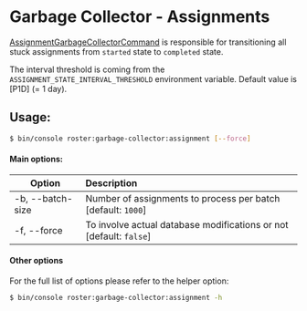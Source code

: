 # Garbage Collector - Assignments

[AssignmentGarbageCollectorCommand](../../src/Command/GarbageCollector/AssignmentGarbageCollectorCommand.php) is responsible for transitioning all stuck assignments from `started` state to `completed` state.

The interval threshold is coming from the `ASSIGNMENT_STATE_INTERVAL_THRESHOLD` environment variable. Default value is [P1D] (= 1 day).

## Usage:
```bash
$ bin/console roster:garbage-collector:assignment [--force]
```
#### Main options:

| Option | Description |
| ------------- |:-------------|
| -b, --batch-size | Number of assignments to process per batch [default: `1000`] |
| -f, --force      |  To involve actual database modifications or not [default: `false`] |

#### Other options
For the full list of options please refer to the helper option:
```bash
$ bin/console roster:garbage-collector:assignment -h
```